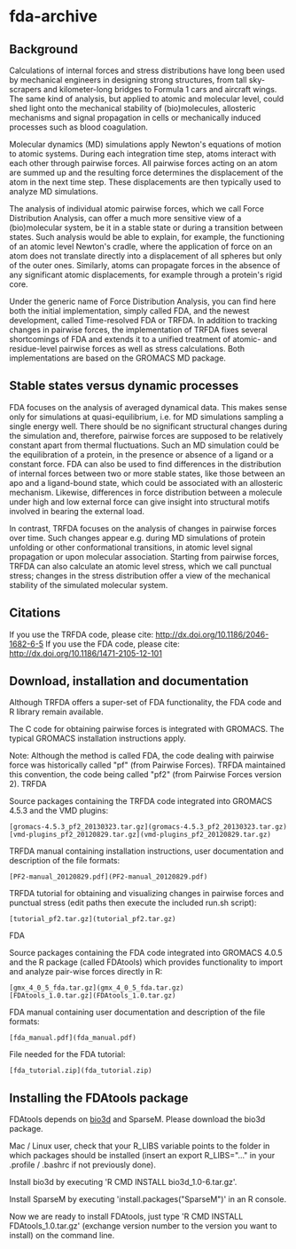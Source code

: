 fda-archive
===========

Background
----------

Calculations of internal forces and stress distributions have long been used by mechanical engineers in designing strong structures, from tall sky-scrapers and kilometer-long bridges to Formula 1 cars and aircraft wings. The same kind of analysis, but applied to atomic and molecular level, could shed light onto the mechanical stability of (bio)molecules, allosteric mechanisms and signal propagation in cells or mechanically induced processes such as blood coagulation.

Molecular dynamics (MD) simulations apply Newton's equations of motion to atomic systems. During each integration time step, atoms interact with each other through pairwise forces. All pairwise forces acting on an atom are summed up and the resulting force determines the displacement of the atom in the next time step. These displacements are then typically used to analyze MD simulations.

The analysis of individual atomic pairwise forces, which we call Force Distribution Analysis, can offer a much more sensitive view of a (bio)molecular system, be it in a stable state or during a transition between states. Such analysis would be able to explain, for example, the functioning of an atomic level Newton's cradle, where the application of force on an atom does not translate directly into a displacement of all spheres but only of the outer ones. Similarly, atoms can propagate forces in the absence of any significant atomic displacements, for example through a protein's rigid core.

Under the generic name of Force Distribution Analysis, you can find here both the initial implementation, simply called FDA, and the newest development, called Time-resolved FDA or TRFDA. In addition to tracking changes in pairwise forces, the implementation of TRFDA fixes several shortcomings of FDA and extends it to a unified treatment of atomic- and residue-level pairwise forces as well as stress calculations. Both implementations are based on the GROMACS MD package.

Stable states versus dynamic processes
--------------------------------------

FDA focuses on the analysis of averaged dynamical data. This makes sense only for simulations at quasi-equilibrium, i.e. for MD simulations sampling a single energy well. There should be no significant structural changes during the simulation and, therefore, pairwise forces are supposed to be relatively constant apart from thermal fluctuations. Such an MD simulation could be the equilibration of a protein, in the presence or absence of a ligand or a constant force. FDA can also be used to find differences in the distribution of internal forces between two or more stable states, like those between an apo and a ligand-bound state, which could be associated with an allosteric mechanism. Likewise, differences in force distribution between a molecule under high and low external force can give insight into structural motifs involved in bearing the external load.

In contrast, TRFDA focuses on the analysis of changes in pairwise forces over time. Such changes appear e.g. during MD simulations of protein unfolding or other conformational transitions, in atomic level signal propagation or upon molecular association. Starting from pairwise forces, TRFDA can also calculate an atomic level stress, which we call punctual stress; changes in the stress distribution offer a view of the mechanical stability of the simulated molecular system.

Citations
---------

If you use the TRFDA code, please cite: http://dx.doi.org/10.1186/2046-1682-6-5
If you use the FDA code, please cite: http://dx.doi.org/10.1186/1471-2105-12-101 

Download, installation and documentation
----------------------------------------

Although TRFDA offers a super-set of FDA functionality, the FDA code and R library remain available.

The C code for obtaining pairwise forces is integrated with GROMACS. The typical GROMACS installation instructions apply.

Note: Although the method is called FDA, the code dealing with pairwise force was historically called "pf" (from Pairwise Forces). TRFDA maintained this convention, the code being called "pf2" (from Pairwise Forces version 2).
TRFDA

Source packages containing the TRFDA code integrated into GROMACS 4.5.3 and the VMD plugins:

    [gromacs-4.5.3_pf2_20130323.tar.gz](gromacs-4.5.3_pf2_20130323.tar.gz)
    [vmd-plugins_pf2_20120829.tar.gz](vmd-plugins_pf2_20120829.tar.gz) 

TRFDA manual containing installation instructions, user documentation and description of the file formats:

    [PF2-manual_20120829.pdf](PF2-manual_20120829.pdf) 

TRFDA tutorial for obtaining and visualizing changes in pairwise forces and punctual stress (edit paths then execute the included run.sh script):

    [tutorial_pf2.tar.gz](tutorial_pf2.tar.gz) 

FDA

Source packages containing the FDA code integrated into GROMACS 4.0.5 and the R package (called FDAtools) which provides functionality to import and analyze pair-wise forces directly in R:

    [gmx_4_0_5_fda.tar.gz](gmx_4_0_5_fda.tar.gz)
    [FDAtools_1.0.tar.gz](FDAtools_1.0.tar.gz) 

FDA manual containing user documentation and description of the file formats:

    [fda_manual.pdf](fda_manual.pdf)

File needed for the FDA tutorial:

    [fda_tutorial.zip](fda_tutorial.zip) 

Installing the FDAtools package
-------------------------------

FDAtools depends on [bio3d](http://mccammon.ucsd.edu/%7Ebgrant/bio3d) and SparseM. Please download the bio3d package.

Mac / Linux user, check that your R_LIBS variable points to the folder in which packages should be installed (insert an export R_LIBS="..." in your .profile / .bashrc if not previously done).

Install bio3d by executing 'R CMD INSTALL bio3d_1.0-6.tar.gz'.

Install SparseM by executing 'install.packages("SparseM")' in an R console.

Now we are ready to install FDAtools, just type 'R CMD INSTALL FDAtools_1.0.tar.gz' (exchange version number to the version you want to install) on the command line.
